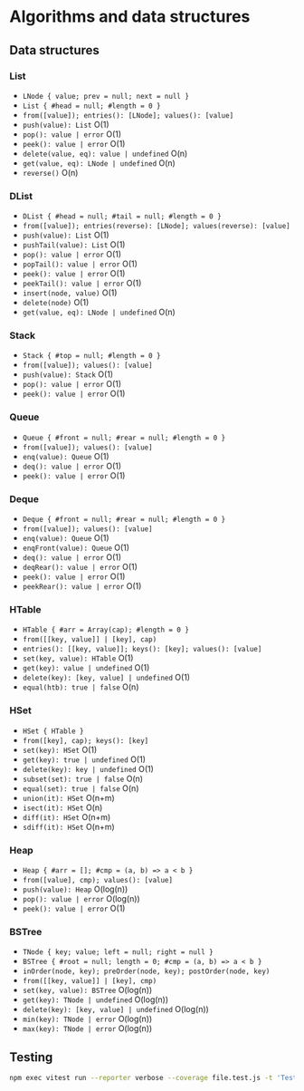 # Algorithms and data structures

## Data structures

### List

- `LNode { value; prev = null; next = null }`
- `List { #head = null; #length = 0 }`
- `from([value]); entries(): [LNode]; values(): [value]`
- `push(value): List` O(1)
- `pop(): value | error` O(1)
- `peek(): value | error` O(1)
- `delete(value, eq): value | undefined` O(n)
- `get(value, eq): LNode | undefined` O(n)
- `reverse()` O(n)

### DList

- `DList { #head = null; #tail = null; #length = 0 }`
- `from([value]); entries(reverse): [LNode]; values(reverse): [value]`
- `push(value): List` O(1)
- `pushTail(value): List` O(1)
- `pop(): value | error` O(1)
- `popTail(): value | error` O(1)
- `peek(): value | error` O(1)
- `peekTail(): value | error` O(1)
- `insert(node, value)` O(1)
- `delete(node)` O(1)
- `get(value, eq): LNode | undefined` O(n)

### Stack

- `Stack { #top = null; #length = 0 }`
- `from([value]); values(): [value]`
- `push(value): Stack` O(1)
- `pop(): value | error` O(1)
- `peek(): value | error` O(1)

### Queue

- `Queue { #front = null; #rear = null; #length = 0 }`
- `from([value]); values(): [value]`
- `enq(value): Queue` O(1)
- `deq(): value | error` O(1)
- `peek(): value | error` O(1)

### Deque

- `Deque { #front = null; #rear = null; #length = 0 }`
- `from([value]); values(): [value]`
- `enq(value): Queue` O(1)
- `enqFront(value): Queue` O(1)
- `deq(): value | error` O(1)
- `deqRear(): value | error` O(1)
- `peek(): value | error` O(1)
- `peekRear(): value | error` O(1)

### HTable

- `HTable { #arr = Array(cap); #length = 0 }`
- `from([[key, value]] | [key], cap)`
- `entries(): [[key, value]]; keys(): [key]; values(): [value]`
- `set(key, value): HTable` O(1)
- `get(key): value | undefined` O(1)
- `delete(key): [key, value] | undefined` O(1)
- `equal(htb): true | false` O(n)

### HSet

- `HSet { HTable }`
- `from([key], cap); keys(): [key]`
- `set(key): HSet` O(1)
- `get(key): true | undefined` O(1)
- `delete(key): key | undefined` O(1)
- `subset(set): true | false` O(n)
- `equal(set): true | false` O(n)
- `union(it): HSet` O(n+m)
- `isect(it): HSet` O(n)
- `diff(it): HSet` O(n+m)
- `sdiff(it): HSet` O(n+m)

### Heap

- `Heap { #arr = []; #cmp = (a, b) => a < b }`
- `from([value], cmp); values(): [value]`
- `push(value): Heap` O(log(n))
- `pop(): value | error` O(log(n))
- `peek(): value | error` O(1)

### BSTree

- `TNode { key; value; left = null; right = null }`
- `BSTree { #root = null; length = 0; #cmp = (a, b) => a < b }`
- `inOrder(node, key); preOrder(node, key); postOrder(node, key)`
- `from([[key, value]] | [key], cmp)`
- `set(key, value): BSTree` O(log(n))
- `get(key): TNode | undefined` O(log(n))
- `delete(key): [key, value] | undefined` O(log(n))
- `min(key): TNode | error` O(log(n))
- `max(key): TNode | error` O(log(n))

## Testing

```zsh
npm exec vitest run --reporter verbose --coverage file.test.js -t 'Test'
```
